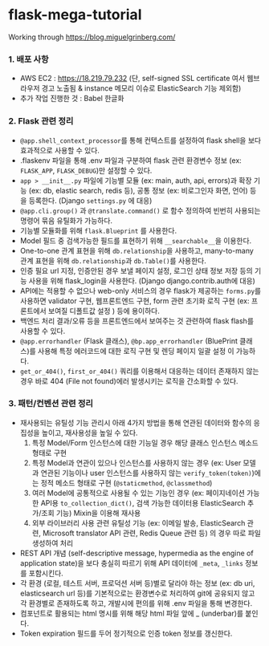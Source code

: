 # flask-mega-tutorial
Working through https://blog.miguelgrinberg.com/


### 1. 배포 사항
* AWS EC2 : https://18.219.79.232 (단, self-signed SSL certificate 여서 웹브라우저 경고 노출됨 & instance 메모리 이슈로 ElasticSearch 기능 제외함)
* 추가 작업 진행한 것 : Babel 한글화
        
### 2. Flask 관련 정리
* ```@app.shell_context_processor```를 통해 컨텍스트를 설정하여 flask shell을 보다 효과적으로 사용할 수 있다. 
* .flaskenv 파일을 통해 .env 파일과 구분하여 flask 관련 환경변수 정보 (ex: ```FLASK_APP```, ```FLASK_DEBUG```)만 설정할 수 있다. 
* ```app > __init__.py``` 파일에 기능별 모듈 (ex: main, auth, api, errors)과 확장 기능 (ex: db, elastic search, redis 등), 공통 정보 (ex: 비로그인자 화면, 언어) 등을 등록한다. (Django ```settings.py``` 에 대응)
* ```@app.cli.group()``` 과 ```@translate.command()``` 로 함수 정의하여 빈번히 사용되는 명령어 묶음 유틸화가 가능하다.  
* 기능별 모듈화를 위해 ```flask.Blueprint``` 를 사용한다.
* Model 필드 중 검색가능한 필드를 표현하기 위해 ```__searchable__```을 이용한다. 
* One-to-one 관계 표현을 위해 ```db.relationship```을 사용하고, many-to-many 관계 표현을 위해 ```db.relationship```과 ```db.Table()```를 사용한다. 
* 인증 필요 url 지정, 인증안된 경우 보낼 페이지 설정, 로그인 상태 정보 저장 등의 기능 사용을 위해 flask_login을 사용한다. (Django django.contrib.auth에 대응)
* API에는 적용할 수 없으나 web-only 서비스의 경우 flask가 제공하는 ```forms.py```를 사용하면 validator 구현, 웹프론트엔드 구현, form 관련 초기화 로직 구현 (ex: 프론트에서 보여질 디폴트값 설정 ) 등에 용이하다. 
* 백엔드 처리 결과/오류 등을 프론트엔드에서 보여주는 것 관련하여 flask flash를 사용할 수 있다.
* ```@app.errorhandler``` (Flask 클래스), ```@bp.app_errorhandler``` (BluePrint 클래스)를 사용해 특정 에러코드에 대한 로직 구현 및 렌딩 페이지 일괄 설정 이 가능하다.
* ```get_or_404()```, ```first_or_404()``` 쿼리를 이용해서 대응하는 데이터 존재하지 않는 경우 바로 404 (File not found)에러 발생시키는 로직을 간소화할 수 있다.
    
    
### 3. 패턴/컨벤션 관련 정리
* 재사용되는 유틸성 기능 관리시 아래 4가지 방법을 통해 연관된 데이터와 함수의 응집성을 높이고, 재사용성을 높일 수 있다. 
    1) 특정 Model/Form 인스턴스에 대한 기능일 경우 해당 클래스 인스턴스 메소드 형태로 구현
    2) 특정 Model과 연관이 있으나 인스턴스를 사용하지 않는 경우 (ex: User 모델과 연관된 기능이나 user 인스턴스를 사용하지 않는 ```verify_token(token)```)에는 정적 메소드 형태로 구현 (```@staticmethod```, ```@classmethod```)
    3) 여러 Model에 공통적으로 사용될 수 있는 기능인 경우 (ex: 페이지네이션 가능한 API용 ```to_collection_dict()```, 검색 가능한 데이터용 ElasticSearch 추가/조회 기능) Mixin을 이용해 재사용
    4) 외부 라이브러리 사용 관련 유틸성 기능 (ex: 이메일 발송, ElasticSearch 관련, Microsoft translator API 관련, Redis Queue 관련 등) 의 경우 따로 파일 생성하여 처리 
* REST API 개념 (self-descriptive message, hypermedia as the engine of application state)을 보다 충실히 따르기 위해 API 데이터에 ```_meta```, ```_links``` 정보를 포함시킨다. 
* 각 환경 (로컬, 테스트 서버, 프로덕션 서버 등)별로 달라야 하는 정보 (ex: db uri, elasticsearch url 등)를 기본적으로는 환경변수로 처리하여 git에 공유되지 않고 각 환경별로 존재하도록 하고, 개발시에 편의를 위해 .env 파일을 통해 변경한다. 
* 컴포넌트로 활용되는 html 명시를 위해 해당 html 파일 앞에 _ (underbar)를 붙인다. 
* Token expiration 필드를 두어 정기적으로 인증 token 정보를 갱신한다. 
